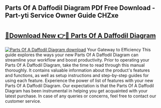 ## Parts Of A Daffodil Diagram PDf Free Download - Part-yti Service Owner Guide CHZxe

# <h2><a href="http://dfntmu.blite.top/?on=Parts+Of+A+Daffodil+Diagram">🔗Download New 👉🔴 Parts Of A Daffodil Diagram</a></h2>

[![Parts Of A Daffodil Diagram download](https://i.imgur.com/lujVjoI.png)](http://dfntmu.blite.top/?on=Parts+Of+A+Daffodil+Diagram)
Your Gateway to Efficiency This guide explores the ways your new Parts Of A Daffodil Diagram can streamline your workflow and boost productivity. Prior to operating your Parts Of A Daffodil Diagram, take the time to read through this manual thoroughly. It contains valuable information about the product's features and functions, as well as setup instructions and step-by-step guides for using each feature. Experience the power of list of features with your new Parts Of A Daffodil Diagram. Our expectation is that the Parts Of A Daffodil Diagram has been instrumental in helping you get acquainted with your latest purchase. In case of any queries or concerns, feel free to contact our customer service.
